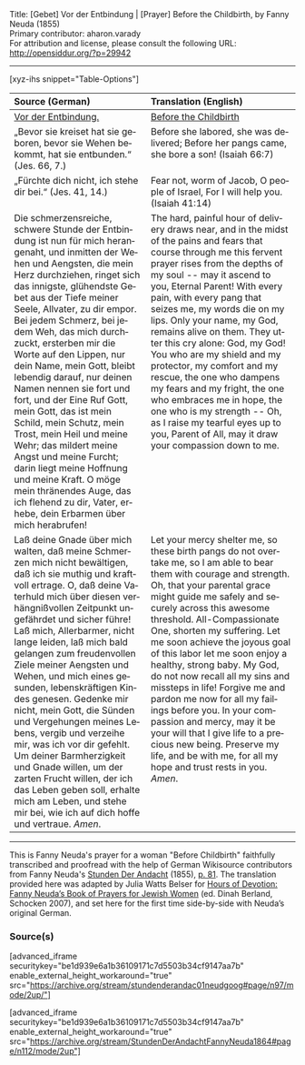 <html>
<head></head>
<body>
Title: [Gebet] Vor der Entbindung | [Prayer] Before the Childbirth, by Fanny Neuda (1855)<br />
Primary contributor: aharon.varady<br />
For attribution and license, please consult the following URL: <a href="http://opensiddur.org/?p=29942">http://opensiddur.org/?p=29942</a>
<p />
<hr />

[xyz-ihs snippet="Table-Options"]<table style="margin-left: auto; margin-right: auto;" class="draggable">
<thead><tr><th id="x" style="text-align: left;">Source (German)</th><th style="text-align: left;">Translation (English)</th></tr></thead>
<tbody>
<tr><td style="vertical-align:top;">
<div class="german" lang="de">
<u>Vor der Entbindung.</u>
</span></div></td>

<td style="vertical-align:top;">
<div class="english" lang="en">
<u>Before the Childbirth</u>
</span></div></td></tr>


<tr><td style="vertical-align:top;">
<div class="german" lang="de">
„Bevor sie kreiset hat sie geboren, bevor 
sie Wehen bekommt, hat sie entbunden.“ <span class="citation">(Jes. 66, 7.)</span> 
</span></div></td>

<td style="vertical-align:top;">
<div class="english" lang="en">
Before she labored, she was delivered;
Before her pangs came, she bore a son! <span class="citation">(Isaiah 66:7)</span>
</span></div></td></tr>


<tr><td style="vertical-align:top;">
<div class="german" lang="de">
„Fürchte dich nicht, 
ich stehe dir bei.“ <span class="citation">(Jes. 41, 14.)</span>
</span></div></td>

<td style="vertical-align:top;">
<div class="english" lang="en">
Fear not, worm of Jacob,
O people of Israel,
For I will help you. <span class="citation">(Isaiah 41:14)</span>
</span></div></td></tr>


<tr><td style="vertical-align:top;">
<div class="german" lang="de">
Die schmerzensreiche, schwere Stunde der Entbindung ist nun für mich herangenaht, und inmitten der Wehen und Aengsten, die mein Herz durchziehen, ringet sich das innigste, glühendste Gebet aus der Tiefe meiner Seele, Allvater, zu dir empor. Bei jedem Schmerz, bei jedem Weh, das mich durchzuckt, ersterben mir die Worte auf den Lippen, nur dein Name, mein Gott, bleibt lebendig darauf, nur deinen Namen nennen sie fort und fort, und der Eine Ruf Gott, mein Gott, das ist mein Schild, mein Schutz, mein Trost, mein Heil und meine Wehr; das mildert meine Angst und meine Furcht; darin liegt meine Hoffnung und meine Kraft. O möge mein thränendes Auge, das ich flehend zu dir, Vater, erhebe, dein Erbarmen über mich herabrufen!
</span></div></td>

<td style="vertical-align:top;">
<div class="english" lang="en">
The hard, painful hour of delivery draws near, and in the midst of the pains and fears that course through me this fervent prayer rises from the depths of my soul -- may it ascend to you, Eternal Parent! With every pain, with every pang that seizes me, my words die on my lips. Only your name, my God, remains alive on them. They utter this cry alone: God, my God! You who are my shield and my protector, my comfort and my rescue, the one who dampens my fears and my fright, the one who embraces me in hope, the one who is my strength -- Oh, as I raise my tearful eyes up to you, Parent of All, may it draw your compassion down to me.
</span></div></td></tr>


<tr><td style="vertical-align:top;">
<div class="german" lang="de">
Laß deine Gnade über mich walten, daß meine Schmerzen mich nicht bewältigen, daß ich sie muthig und kraftvoll ertrage. O, daß deine Vaterhuld mich über diesen verhängnißvollen Zeitpunkt ungefährdet und sicher führe! Laß mich, Allerbarmer, nicht lange leiden, laß mich bald gelangen zum freudenvollen Ziele meiner Aengsten und Wehen, und mich eines gesunden, lebenskräftigen Kindes genesen. Gedenke mir nicht, mein Gott, die Sünden und Vergehungen meines Lebens, vergib und verzeihe mir, was ich vor dir gefehlt. Um deiner Barmherzigkeit und Gnade willen, um der zarten Frucht willen, der ich das Leben geben soll, erhalte mich am Leben, und stehe mir bei, wie ich auf dich hoffe und vertraue. <em>Amen</em>. 
</span></div></td>

<td style="vertical-align:top;">
<div class="english" lang="en">
Let your mercy shelter me, so these birth pangs do not overtake me, so I am able to bear them with courage and strength. Oh, that your parental grace might guide me safely and securely across this awesome threshold. All-Compassionate One, shorten my suffering. Let me soon achieve the joyous goal of this labor let me soon enjoy a healthy, strong baby. My God, do not now recall all my sins and missteps in life! Forgive me and pardon me now for all my failings before you. In your compassion and mercy, may it be your will that I give life to a precious new being. Preserve my life, and be with me, for all my hope and trust rests in you. <em>Amen</em>.
</span></div>
</td></tr>
</tbody></table>

<hr />

This is Fanny Neuda's prayer for a woman "Before Childbirth" faithfully transcribed and proofread with the help of German Wikisource contributors from Fanny Neuda's <a href="http://de.wikisource.org/wiki/Stunden_der_Andacht">Stunden Der Andacht</a> (1855), <a href="http://de.wikisource.org/wiki/Seite:Neuda-Stunden_der_Andacht-1858.pdf/66">p. 81</a>. The translation provided here was adapted by Julia Watts Belser for <a href="http://www.worldcat.org/title/hours-of-devotion-fanny-neudas-book-of-prayers-for-jewish-women/oclc/76792139">Hours of Devotion: Fanny Neuda’s Book of Prayers for Jewish Women</a> (ed. Dinah Berland, Schocken 2007), and set here for the first time side-by-side with Neuda’s original German.

<h3>Source(s)</h3>

[advanced_iframe securitykey="be1d939e6a1b36109171c7d5503b34cf9147aa7b" enable_external_height_workaround="true" src="https://archive.org/stream/stundenderandac01neudgoog#page/n97/mode/2up/"]

[advanced_iframe securitykey="be1d939e6a1b36109171c7d5503b34cf9147aa7b" enable_external_height_workaround="true" src="https://archive.org/stream/StundenDerAndachtFannyNeuda1864#page/n112/mode/2up"]
</body>
</html>